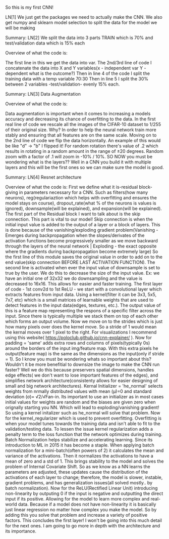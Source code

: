 So this is my first CNN! 

LN[1] We just get the packages we need to actually make the CNN. We also get numpy and sklearn model selection to split the data for the model we will be making 

Summary:
LN[2] We split the data into 3 parts TRAIN which is 70% and test/validation data which is 15% each 

Overview of what the code is:

The first line in this we get the data into var. The 2nd/3rd line of code I concatenate the data into X and Y variables(x - independent var Y - dependent what is the outcome?)
Then in line 4 of the code I split the training data with a temp variable 70:30 
Then in line 5 I split the 30% between 2 variables -test/validation- evenly 15% each.

Summary: 
LN[3] Data Augmentation 

Overview of what the code is: 

Data augmentation is important when it comes to increasing a models accuracy and decreasing its chance of overfitting to the data. In the first real line of code we rescale all the images of the CIFAR-10 dataset to 1/255 of their original size. Why? In order to help the neural network train more stably and ensuring that all features are on the same scale. Moving on to the 2nd line of code we flip the data horizontally. An example of this would be like "d" -> "b" I flipped it! For random rotation there's value of .2 which results in rotating in a random amount in the range of ±20 degrees. Random zoom with a factor of .1 will zoom in -10% / 10%. SO NOW you must be wondering what is the layers?? Well in a CNN you build it with multiple layers and this will be the first ones so we can make sure the model is good.

Summary: 
LN[4] Resnet architecture 

Overview of what the code is: 
First we define what it is-residual block- giving in parameters necessary for a CNN. Such as filters(how many neurons), reg(regulariaztion which helps with overfitting and ensures the model stays on course), dropout_rate(what % of the neurons is values is ignored), downsample(will be explained), and expansion(will be explained). 
The first part of the Residual block I want to talk about is the skip connection. This part is vital to our model! Skip connection is when the initial input value is added to the output of a layer or a block of layers. This is done because of the vanishing/exploding gradient problem(Vanishing - Emerges during backpropagation when the slopes/derivates of the activation functions become progressively smaller as we move backward through the layers of the neural network | Exploding - the exact opposite where the gradients during backpropagation become extremely large) 
So the first line of this module saves the original value in order to add on to the end value(skip connection BEFORE LAST ACTIVATION FUNCTION). The second line is activated when ever the input value of downsample is set to true by the user. We do this to decrease the size of the input value. Ex: we have an initial one of 32x32 we do downsampling and the value is decreased to 16x16. This allows for easier and faster training. The first layer of code - 1st conv2d to 1st ReLU - we start with a convolutional layer which extracts features from input data. Using a kernel(filter it can be 3x3, 5x5, 7x7, etc) which is a small matrices of learnable weights that are used to detect features in the input data(edges, textures, etc.). The output value of this is a feature map representing the respons of a specific filter across the input. Since there is typically multiple we stack them on top of each other which forms an output volume. Now we move on to the strides which is just how many pixels over does the kernel move. So a stride of 1 would mean the kernal moves over 1 pixel to the right. For visualizations I recommend using this website( https://poloclub.github.io/cnn-explainer/ ). Now for padding = 'same' adds extra rows and columns of pixels(typically 0s) around the borders of the input img/feature map. With this extra pixels he output(feature map) is the same as the dimensions as the input(only if stride = 1). So I know you must be wondering whats so important about this? Wouldn't it be more benefitial to downsize the image to make the CNN run faster? Well we do this because preservers spatial dimensions, handles edge effects( we don't want to lose important features of the edges), and simplifies network architecture(consistenty allows for easier designing of small and big network architectures). Kernal Initializer = 'he_normal' selects weights from nrmally distributed values with mean (μ)=0 and standard deviation (σ)= √2/√Fan-in. Its important to use an initializer as in most cases initial values for weights are random and the biases are given zero when orignally starting you NN. Which will lead to exploding/vanishing gradient! So using a kernel initalizer such as he_normal will solve that problem. Now for the kernel_regularizer which is used to prevent overfitting. Overfitting is when your model tunes towards the training data and isn't able to fit to the validation/testing data. To lessen the issue kernel regularization adds a penalty term to the loss function that the network optimizes during training. Batch Normalization helps stabilize and accelerating learning. Since its introduction to ML in 2015 it has become a staple. When applying batch normalization for a mini-batch(often powers of 2) it calculates the mean and variance of the activations. Then it normalizes the activations to have a mean of zero and a std of 1. This brings stability to the model and solves the problem of Internal Covariate Shift. So as we know as a NN learns the parameters are adjusted, these updates cause the distribution of the activations of each layer to change; therefore, the model is slower, instable, gradient problems, and has generalization issues(all solved mostly.. by batch normalization). Now for the ReLU(Rectified Linear Unit) introducing non-linearity by outputing 0 if the input is negative and outputting the direct input if its positive. Allowing for the model to learn more complex and real-world data. Because if a model does not have non-linearity it is basically just linear regression no matter how complex you make the model. So by adding this you solve that problem and increase a variety of positive factors. This concludes the first layer! I won't be going into this much detail for the next ones. I am going to go more in depth with the architecture and its importance. 




